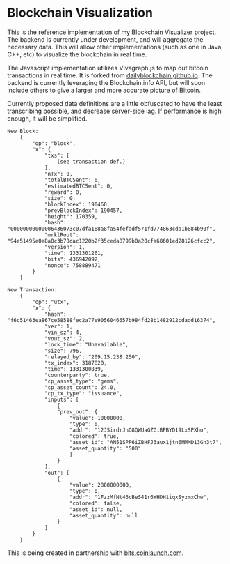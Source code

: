 Blockchain Visualization
=========================

This is the reference implementation of my Blockchain Visualizer project. The backend is currently under development, and will aggregate the necessary data. This will allow other implementations (such as one in Java, C++, etc) to visualize the blockchain in real time.

The Javascript implementation utilizes Vivagraph.js to map out bitcoin transactions in real time. It is forked from [dailyblockchain.github.io](http://dailyblockchain.github.io). The backend is currently leveraging the Blockchain.info API, but will soon include others to give a larger and more accurate picture of Bitcoin.

Currently proposed data definitions are a little obfuscated to have the least transcribing possible, and decrease server-side lag. If performance is high enough, it will be simplified.

    New Block:
        {
            "op": "block",
            "x": {
                "txs": [
                    (see transaction def.)
                ],
                "nTx": 0,
                "totalBTCSent": 0,
                "estimatedBTCSent": 0,
                "reward": 0,
                "size": 0,
                "blockIndex": 190460,
                "prevBlockIndex": 190457,
                "height": 170359,
                "hash": "00000000000006436073c07dfa188a8fa54fefadf571fd774863cda1b884b90f",
                "mrklRoot": "94e51495e0e8a0c3b78dac1220b2f35ceda8799b0a20cfa68601ed28126cfcc2",
                "version": 1,
                "time": 1331301261,
                "bits": 436942092,
                "nonce": 758889471
            }
        }
[]()

    New Transaction:
        {
            "op": "utx",
            "x": {
                "hash": "f6c51463ea867ce58588fec2a77e9056046657b984fd28b1482912cdadd16374",
                "ver": 1,
                "vin_sz": 4,
                "vout_sz": 2,
                "lock_time": "Unavailable",
                "size": 796,
                "relayed_by": "209.15.238.250",
                "tx_index": 3187820,
                "time": 1331300839,
                "counterparty": true,
                "cp_asset_type": "gems",
                "cp_asset_count": 24.0,
                "cp_tx_type": "issuance",
                "inputs": [
                    {
                    "prev_out": {
                        "value": 10000000,
                        "type": 0,
                        "addr": "12JSirdrJnQ8QWUaGZGiBPBYD19LxSPXho",
                        "colored": true,
                        "asset_id": "AN51SPP6iZBHFJ3aux1jtn6MMMD13Gh3t7",
                        "asset_quantity": "500"
                        }
                    }
                ],
                "out": [
                    {
                        "value": 2800000000,
                        "type": 0,
                        "addr": "1FzzMfNt46cBeS41r6WHDH1iqxSyzmxChw",
                        "colored": false,
                        "asset_id": null,
                        "asset_quantity": null
                    }
                ]
            }
        }

This is being created in partnership with [bits.coinlaunch.com](http://bits.coinlaunch.com).
